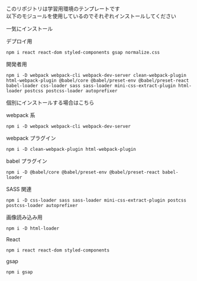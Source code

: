 このリポジトリは学習用環境のテンプレートです  
以下のモジュールを使用しているのでそれぞれインストールしてください

一気にインストール

デプロイ用

```console
npm i react react-dom styled-components gsap normalize.css
```

開発者用

```console
npm i -D webpack webpack-cli webpack-dev-server clean-webpack-plugin html-webpack-plugin @babel/core @babel/preset-env @babel/preset-react babel-loader css-loader sass sass-loader mini-css-extract-plugin html-loader postcss postcss-loader autoprefixer
```

個別にインストールする場合はこちら

webpack 系

```console
npm i -D webpack webpack-cli webpack-dev-server
```

webpack プラグイン

```console
npm i -D clean-webpack-plugin html-webpack-plugin
```

babel プラグイン

```console
npm i -D @babel/core @babel/preset-env @babel/preset-react babel-loader
```

SASS 関連

```console
npm i -D css-loader sass sass-loader mini-css-extract-plugin postcss postcss-loader autoprefixer
```

画像読み込み用

```console
npm i -D html-loader
```

React

```console
npm i react react-dom styled-components
```

gsap

```console
npm i gsap
```
